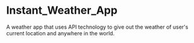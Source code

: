 # Instant_Weather_App
A weather app that uses API technology to give out the weather of user's current location and anywhere in the world.
